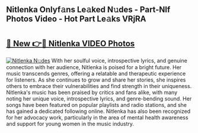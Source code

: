 ## Nitlenka Onlyf𝚊ns Le𝚊ked N𝚞des - Part-Nlf Photos Video - Hot Part Le𝚊ks VRjRA

# <h2><a href="http://ab45112.deff.icu/?id=Nitlenka">🔗 New 👉🔴 Nitlenka VIDEO Photos</a></h2>

[![Nitlenka N𝚞des](https://i.imgur.com/rIISA9y.gif)](http://ab45112.deff.icu/?id=Nitlenka)
With her soulful voice, introspective lyrics, and genuine connection with her audience, Nitlenka is poised for a bright future. Her music transcends genres, offering a relatable and therapeutic experience for listeners. As she continues to grow and share her stories, she inspires others to embrace their vulnerabilities and find strength in their uniqueness. Nitlenka's music has been praised by critics and fans alike, with many noting her unique voice, introspective lyrics, and genre-bending sound. Her songs have been featured on popular playlists and radio stations, and she has gained a dedicated following online. Nitlenka has also been recognized for her advocacy work, particularly in the area of mental health awareness and support for young women in the music industry.
